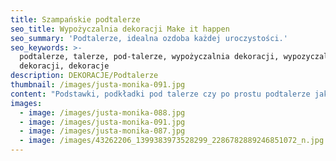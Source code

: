 ```yaml
---
title: Szampańskie podtalerze
seo_title: Wypożyczalnia dekoracji Make it happen
seo_summary: 'Podtalerze, idealna ozdoba każdej uroczystości.'
seo_keywords: >-
  podtalerze, talerze, pod-talerze, wypożyczalnia dekoracji, wypozyczalnia
  dekoracji, dekoracje
description: DEKORACJE/Podtalerze
thumbnail: /images/justa-monika-091.jpg
content: "Podstawki, podkładki pod talerze czy po prostu podtalerze jako nowa kategoria talerzy \U0001F60A? Nieważne jakiego określenia używasz, musisz wiedzieć jedno, podtalerze  to obowiązkowy element każdego wesela z klasą, uroczystości rodzinnej czy eventu. To połączenie funkcjonalności z elegancją. \n\n•\twymiary: średnica 33cm\n\n•\tmateriał: plastik\n\n•\tkolor: szampański \n\n•\tdostępna ilość: 183 sztuki (minimalna ilość podtalerzy do jednorazowego wypożyczenia to 100 sztuk)\n\n•\tcena wypożyczenia: 5 zł/szt.\n\n•\ttransport na terenie Wrocławia - gratis, poza terenem Wrocławia wyceniany jest indywidualnie\n\n•\tistnieje możliwość odbioru osobistego bądź nadania przesyłki kurierskiej\n\n•\tsprawdź dostępność w kalendarzu i dokonaj wstępnej rezerwacji\n\n•\twięcej  informacji znajdziesz w zakładce [JAK DZIAŁAMY](/form)"
images:
  - image: /images/justa-monika-088.jpg
  - image: /images/justa-monika-091.jpg
  - image: /images/justa-monika-087.jpg
  - image: /images/43262206_1399383973528299_2286782889246851072_n.jpg
---
```


